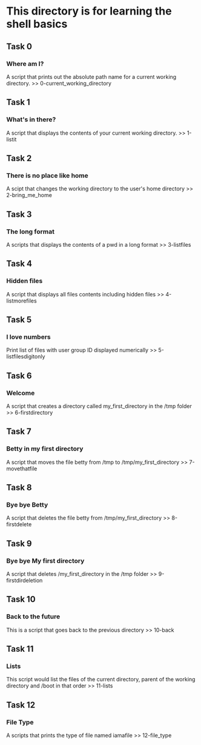 # This directory is for learning the shell basics

## Task 0
### Where am I?
A script that prints out the absolute path name for a current working directory.  >> 0-current_working_directory

## Task 1
### What's in there?
A script that displays the contents of your current working directory. >> 1-listit

## Task 2
### There is no place like home
A scipt that changes the working directory to the user's home directory >> 2-bring_me_home

## Task 3
### The long format
A scripts that displays the contents of a pwd in a long format >> 3-listfiles

## Task 4
### Hidden files
A script that displays all files contents including hidden files >> 4-listmorefiles


## Task 5
### I love numbers
Print list of files with user group ID displayed numerically >> 5-listfilesdigitonly

## Task 6
### Welcome
A script that creates a directory called my_first_directory in the /tmp folder >> 6-firstdirectory

## Task 7
### Betty in my first directory
A script that moves the file betty from /tmp to /tmp/my_first_directory >> 7-movethatfile

## Task 8
### Bye bye Betty
A script that deletes the file betty from /tmp/my_first_directory >> 8-firstdelete

## Task 9
### Bye bye My first directory
A script that deletes /my_first_directory in the /tmp folder >> 9-firstdirdeletion

## Task 10
### Back to the future
This is a script that goes back to the previous directory >> 10-back

## Task 11
### Lists
This script would list the files of the current directory, parent of the working directory and /boot in that order >> 11-lists

## Task 12
### File Type
A scripts that prints the type of file named iamafile >> 12-file_type

